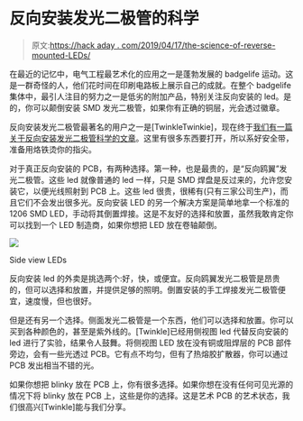 # 反向安装发光二极管的科学

> 原文:[https://hack aday . com/2019/04/17/the-science-of-reverse-mounted-LEDs/](https://hackaday.com/2019/04/17/the-science-of-reverse-mounted-leds/)

在最近的记忆中，电气工程最艺术化的应用之一是蓬勃发展的 badgelife 运动。这是一群奇怪的人，他们花时间在印刷电路板上展示自己的成就。在整个 badgelife 集体中，最引人注目的努力之一是低劣的附加产品，特别关注反向安装的 led。是的，你可以颠倒安装 SMD 发光二极管，如果你有正确的铜层，光会透过徽章。

反向安装发光二极管最著名的用户之一是[TwinkleTwinkie]，现在终于[我们有一篇关于反向安装发光二极管科学的文章](https://hackaday.io/page/6081-using-side-view-leds-in-place-of-reverse-mount-leds)。这里有很多东西要打开，所以系好安全带，准备用烙铁烫你的指尖。

对于真正反向安装的 PCB，有两种选择。第一种，也是最贵的，是“反向鸥翼”发光二极管。这些 led 就像普通的 led 一样，只是 SMD 焊盘是反过来的，允许您安装它，以便光线照射到 PCB 上。这些 led 很贵，很稀有(只有三家公司生产)，而且它们不会发出很多光。反向安装 LED 的另一个解决方案是简单地拿一个标准的 1206 SMD LED，手动将其倒置焊接。这是不友好的选择和放置，虽然我敢肯定你可以找到一个 LED 制造商，如果你想把 LED 放在卷轴颠倒。

[![](../Images/ccabc33229227183d884bc59be39d62d.png)](https://hackaday.com/wp-content/uploads/2019/04/1903731554953884140.jpg)

Side view LEDs

反向安装 led 的外卖是挑选两个:好，快，或便宜。反向鸥翼发光二极管是昂贵的，但可以选择和放置，并提供足够的照明。倒置安装的手工焊接发光二极管便宜，速度慢，但也很好。

但是还有另一个选择。侧面发光二极管是一个东西，他们可以选择和放置。你可以买到各种颜色的，甚至是紫外线的。[Twinkle]已经用侧视图 led 代替反向安装的 led 进行了实验，结果令人鼓舞。将侧视图 LED 放在没有铜或阻焊层的 PCB 部件旁边，会有一些光透过 PCB。它有点不均匀，但有了热熔胶扩散器，你可以通过 PCB 发出相当不错的光。

如果你想把 blinky 放在 PCB 上，你有很多选择。如果你想在没有任何可见光源的情况下将 blinky 放在 PCB 上，这些是你的选择。这是艺术 PCB 的艺术状态，我们很高兴[Twinkle]能与我们分享。